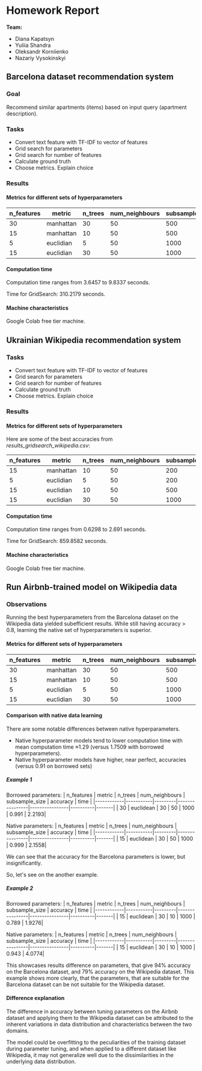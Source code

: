 # Homework Report

**Team:**

- Diana Kapatsyn
- Yuliia Shandra
- Oleksandr Korniienko
- Nazariy Vysokinskyi

## Barcelona dataset recommendation system

### Goal
Recommend similar apartments (items) based on input query (apartment description).

### Tasks

- Convert text feature with TF-IDF to vector of features
- Grid search for parameters
- Grid search for number of features
- Calculate ground truth
- Choose metrics. Explain choice

### Results
#### Metrics for different sets of hyperparameters
| n_features | metric    | n_trees | num_neighbours | subsample_size | accuracy | time  |
|------------|-----------|---------|----------------|----------------|----------|-------|
| 30         | manhattan | 30      | 50             | 500            | 0.920    | 3.8571|
| 15         | manhattan | 10      | 50             | 500            | 0.946    | 3.8157|
| 5          | euclidian | 5       | 50             | 1000           | 0.967    | 4.1279|
| 15         | euclidian | 30      | 50             | 1000           | 0.999    | 6.8460|

#### Computation time
Computation time ranges from 3.6457 to 9.8337 seconds.

Time for GridSearch: 310.2179 seconds.

#### Machine characteristics
Google Colab free tier machine.

## Ukrainian Wikipedia recommendation system

### Tasks

- Convert text feature with TF-IDF to vector of features
- Grid search for parameters
- Grid search for number of features
- Calculate ground truth
- Choose metrics. Explain choice

### Results
#### Metrics for different sets of hyperparameters
Here are some of the best accuracies from *results_gridsearch_wikipedia.csv*:

| n_features | metric    | n_trees | num_neighbours | subsample_size | accuracy | time  |
|------------|-----------|---------|----------------|----------------|----------|-------|
| 15         | manhattan | 10      | 50             | 200            | 0.990    | 0.8994|
| 5          | euclidian | 5       | 50             | 200            | 0.995    | 1.1943|
| 15         | euclidian | 10      | 50             | 500            | 0.998    | 0.9103|
| 15         | euclidian | 30      | 50             | 1000           | 0.999    | 2.1558|
#### Computation time
Computation time ranges from 0.6298 to 2.691 seconds.

Time for GridSearch: 859.8582 seconds.

#### Machine characteristics
Google Colab free tier machine.

## Run Airbnb-trained model on Wikipedia data
### Observations
Running the best hyperparameters from the Barcelona dataset on the Wikipedia data yielded subefficient results.
While still having accuracy > 0.8, learning the native set of hyperparameters is superior.

#### Metrics for different sets of hyperparameters
| n_features | metric    | n_trees | num_neighbours | subsample_size | accuracy | time  |
|------------|-----------|---------|----------------|----------------|----------|-------|
| 30         | manhattan | 30      | 50             | 500            | 0.966    | 1.2503|
| 15         | manhattan | 10      | 50             | 500            | 0.872    | 1.4998|
| 5          | euclidian | 5       | 50             | 1000           | 0.803    | 2.0977|
| 15         | euclidian | 30      | 50             | 1000           | 0.999    | 2.1558|

#### Comparison with native data learning
There are some notable differences between native hyperparameters. 
* Native hyperparameter models tend to lower computation time with mean computation time ≈1.29 (versus 1.7509 with borrowed hyperparameters).
* Native hyperparameter models have higher, near perfect, accuracies (versus 0.91 on borrowed sets)


##### Example 1
Borrowed parameters:
| n_features | metric    | n_trees | num_neighbours | subsample_size | accuracy | time  |
|------------|-----------|---------|----------------|----------------|----------|-------|
| 30         | euclidean | 30      | 50             | 1000            | 0.991   | 2.2193|

Native parameters:
| n_features | metric    | n_trees | num_neighbours | subsample_size | accuracy | time  |
|------------|-----------|---------|----------------|----------------|----------|-------|
| 15         | euclidean | 30      | 50             | 1000            | 0.999   | 2.1558|

We can see that the accuracy for the Barcelona parameters is lower, but insignificantly.

So, let's see on the another example.

##### Example 2
Borrowed parameters:
| n_features | metric    | n_trees | num_neighbours | subsample_size | accuracy | time  |
|------------|-----------|---------|----------------|----------------|----------|-------|
| 15         | euclidean | 30      | 10             | 1000            | 0.789   | 1.9276|

Native parameters:
| n_features | metric    | n_trees | num_neighbours | subsample_size | accuracy | time  |
|------------|-----------|---------|----------------|----------------|----------|-------|
| 15         | euclidean | 30      | 10             | 1000            | 0.943   | 4.0774|

This showcases results difference on parameters, that give 94% accuracy on the Barcelona dataset, and 79% accuracy on the Wikipedia dataset.
This example shows more clearly, that the parameters, that are suitable for the Barcelona dataset can be not suitable for the Wikipedia dataset.

#### Difference explanation
The difference in accuracy between tuning parameters on the Airbnb dataset and applying them to the Wikipedia
dataset can be attributed to the inherent variations in data distribution and characteristics between the two
domains.

The model could be overfitting to the peculiarities of the training dataset during parameter tuning, and when
applied to a different dataset like Wikipedia, it may not generalize well due to the dissimilarities in the
underlying data distribution.
